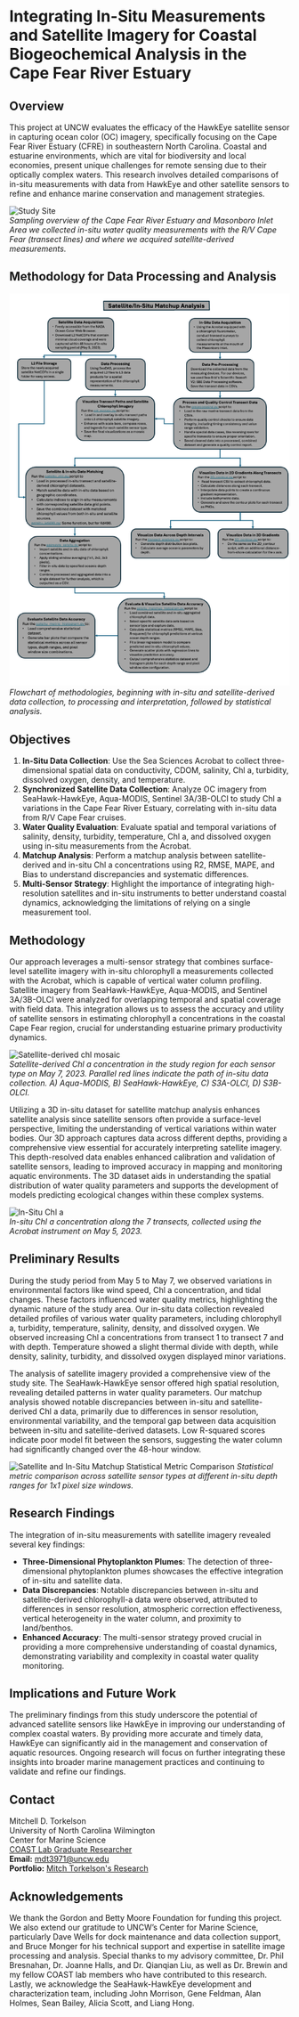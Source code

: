 # Integrating In-Situ Measurements and Satellite Imagery for Coastal Biogeochemical Analysis in the Cape Fear River Estuary

## Overview
This project at UNCW evaluates the efficacy of the HawkEye satellite sensor in capturing ocean color (OC) imagery, specifically focusing on the Cape Fear River Estuary (CFRE) in southeastern North Carolina. Coastal and estuarine environments, which are vital for biodiversity and local economies, present unique challenges for remote sensing due to their optically complex waters. This research involves detailed comparisons of in-situ measurements with data from HawkEye and other satellite sensors to refine and enhance marine conservation and management strategies.

![Study Site](assets/img/studysite_mosaic_presentation.png)  
*Sampling overview of the Cape Fear River Estuary and Masonboro Inlet Area we collected in-situ water quality measurements with the R/V Cape Fear (transect lines) and where we acquired satellite-derived measurements.*

## Methodology for Data Processing and Analysis

![Methodology Flowchart](assets/img/methods_flowchart.png)  
*Flowchart of methodologies, beginning with in-situ and satellite-derived data collection, to processing and interpretation, followed by statistical analysis.*

## Objectives
1.	**In-Situ Data Collection**: Use the Sea Sciences Acrobat to collect three-dimensional spatial data on conductivity, CDOM, salinity, Chl a, turbidity, dissolved oxygen, density, and temperature.
2. **Synchronized Satellite Data Collection**: Analyze OC imagery from SeaHawk-HawkEye, Aqua-MODIS, Sentinel 3A/3B-OLCI to study Chl a variations in the Cape Fear River Estuary, correlating with in-situ data from R/V Cape Fear cruises.
3. **Water Quality Evaluation**: Evaluate spatial and temporal variations of salinity, density, turbidity, temperature, Chl a, and dissolved oxygen using in-situ measurements from the Acrobat.
4. **Matchup Analysis**: Perform a matchup analysis between satellite-derived and in-situ Chl a concentrations using R2, RMSE, MAPE, and Bias to understand discrepancies and systematic differences.
5. **Multi-Sensor Strategy**: Highlight the importance of integrating high-resolution satellites and in-situ instruments to better understand coastal dynamics, acknowledging the limitations of relying on a single measurement tool.


## Methodology
Our approach leverages a multi-sensor strategy that combines surface-level satellite imagery with in-situ chlorophyll a measurements collected with the Acrobat, which is capable of vertical water column profiling. Satellite imagery from SeaHawk-HawkEye, Aqua-MODIS, and Sentinel 3A/3B-OLCI were analyzed for overlapping temporal and spatial coverage with field data. This integration allows us to assess the accuracy and utility of satellite sensors in estimating chlorophyll a concentrations in the coastal Cape Fear region, crucial for understanding estuarine primary productivity dynamics.

![Satellite-derived chl mosaic](assets/img/mosaic_masonboro_chl_single.jpg)  
*Satellite-derived Chl a concentration in the study region for each sensor type on May 7, 2023. Parallel red lines indicate the path of in-situ data collection. A) Aqua-MODIS, B) SeaHawk-HawkEye, C) S3A-OLCI, D) S3B-OLCI.*

Utilizing a 3D in-situ dataset for satellite matchup analysis enhances satellite analysis since satellite sensors often provide a surface-level perspective, limiting the understanding of vertical variations within water bodies. Our 3D approach captures data across different depths, providing a comprehensive view essential for accurately interpreting satellite imagery. This depth-resolved data enables enhanced calibration and validation of satellite sensors, leading to improved accuracy in mapping and monitoring aquatic environments. The 3D dataset aids in understanding the spatial distribution of water quality parameters and supports the development of models predicting ecological changes within these complex systems.

![In-Situ Chl a](/assets/img/chl.gif)  
*In-situ Chl a concentration along the 7 transects, collected using the Acrobat instrument on May 5, 2023.*

## Preliminary Results
During the study period from May 5 to May 7, we observed variations in environmental factors like wind speed, Chl a concentration, and tidal changes. These factors influenced water quality metrics, highlighting the dynamic nature of the study area. Our in-situ data collection revealed detailed profiles of various water quality parameters, including chlorophyll a, turbidity, temperature, salinity, density, and dissolved oxygen. We observed increasing Chl a concentrations from transect 1 to transect 7 and with depth. Temperature showed a slight thermal divide with depth, while density, salinity, turbidity, and dissolved oxygen displayed minor variations. 

The analysis of satellite imagery provided a comprehensive view of the study site. The SeaHawk-HawkEye sensor offered high spatial resolution, revealing detailed patterns in water quality parameters. Our matchup analysis showed notable discrepancies between in-situ and satellite-derived Chl a data, primarily due to differences in sensor resolution, environmental variability, and the temporal gap between data acquisition between in-situ and satellite-derived datasets. Low R-squared scores indicate poor model fit between the sensors, suggesting the water column had significantly changed over the 48-hour window.

![Satellite and In-Situ Matchup Statistical Metric Comparison](assets/img/bar-plots.jpg)
*Statistical metric comparison across satellite sensor types at different in-situ depth ranges for 1x1 pixel size windows.*

## Research Findings
The integration of in-situ measurements with satellite imagery revealed several key findings:
- **Three-Dimensional Phytoplankton Plumes**: The detection of three-dimensional phytoplankton plumes showcases the effective integration of in-situ and satellite data.
- **Data Discrepancies**: Notable discrepancies between in-situ and satellite-derived chlorophyll-a data were observed, attributed to differences in sensor resolution, atmospheric correction effectiveness, vertical heterogeneity in the water column, and proximity to land/benthos.
- **Enhanced Accuracy**: The multi-sensor strategy proved crucial in providing a more comprehensive understanding of coastal dynamics, demonstrating variability and complexity in coastal water quality monitoring.

## Implications and Future Work
The preliminary findings from this study underscore the potential of advanced satellite sensors like HawkEye in improving our understanding of complex coastal waters. By providing more accurate and timely data, HawkEye can significantly aid in the management and conservation of aquatic resources. Ongoing research will focus on further integrating these insights into broader marine management practices and continuing to validate and refine our findings.

## Contact
Mitchell D. Torkelson  
University of North Carolina Wilmington  
Center for Marine Science  
[COAST Lab Graduate Researcher](https://coast-lab.org/MitchTorkelson/)  
**Email:** [mdt3971@uncw.edu](mailto:mdt3971@uncw.edu)  
**Portfolio:** [Mitch Torkelson's Research](https://dinodiver.github.io/mitchtorkelson/)

## Acknowledgements

We thank the Gordon and Betty Moore Foundation for funding this project. We also extend our gratitude to UNCW’s Center for Marine Science, particularly Dave Wells for dock maintenance and data collection support, and Bruce Monger for his technical support and expertise in satellite image processing and analysis. Special thanks to my advisory committee, Dr. Phil Bresnahan, Dr. Joanne Halls, and Dr. Qianqian Liu, as well as Dr. Brewin and my fellow COAST lab members who have contributed to this research. Lastly, we acknowledge the SeaHawk-HawkEye development and characterization team, including John Morrison, Gene Feldman, Alan Holmes, Sean Bailey, Alicia Scott, and Liang Hong.

